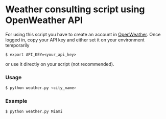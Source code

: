 # Weather consulting script using OpenWeather API

For using this script you have to create an account in [OpenWeather](https://openweathermap.org/). Once logged in, copy your API key and either set it on your environment temporarily

```
$ export API_KEY=<your_api_key>
```

or use it directly on your script (not recommended).

### Usage
```bash
$ python weather.py <city_name>
```

### Example
```bash
$ python weather.py Miami
```